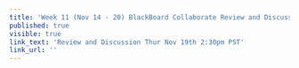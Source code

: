 ```yaml
---
title: 'Week 11 (Nov 14 - 20) BlackBoard Collaborate Review and Discussion'
published: true
visible: true
link_text: 'Review and Discussion Thur Nov 19th 2:30pm PST'
link_url: ''
---
```

